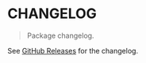 # CHANGELOG

> Package changelog.

See [GitHub Releases](https://github.com/stdlib-js/constants-time-hours-in-day/releases) for the changelog.